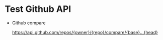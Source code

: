 # Test Github API

- Github compare

    https://api.github.com/repos/{owner}/{repo}/compare/{base}...{head}

